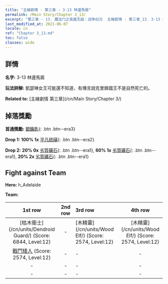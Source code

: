 ```yaml
---
title: "主線劇情 - 第三章 - 3-13 林邊馬廄"
permalink: /Main Story/Chapter 3_13/
excerpt: "第三章 - 13. 魔法门之英雄无敌：战争纪元  主線劇情 - 第三章_13. 3-13 林邊馬廄"
last_modified_at: 2021-06-07
locale: cn
ref: "Chapter 3_13.md"
toc: false
classes: wide
---
```


## 詳情

 **名字:** 3-13 林邊馬廄

 **玩法詳解:** 凱瑟琳女王可能還不知道，有傳言說克里鋒國王不是自然死亡的。

 **Related to:** [主線劇情 第三章](/cn/Main Story/Chapter 3/)

## 掉落獎勵

 **首通獎勵:** [銀鑰匙](/cn/Items/con_693/){: .btn .btn--era3}

 **Drop 1:** **100% 1x** [平凡硫磺](/cn/Items/mat_9/){: .btn .btn--era2}

 **Drop 2:** **20% 0x** [劣質礦石](/cn/Items/mat_1/){: .btn .btn--era1}, **60% 1x** [劣質礦石](/cn/Items/mat_1/){: .btn .btn--era1}, **20% 2x** [劣質礦石](/cn/Items/mat_1/){: .btn .btn--era1}


## Fight against Team
 **Hero:** h_Adelaide

 **Team:**


  | 1st row | 2nd row | 3rd row | 4th row |
  |:----:|:----:|:----|:----:|
  | [枯木衛士](/cn/units/Dendroid Guard/) (Score: 6844, Level:12)  | - | [木精靈](/cn/units/Wood Elf/) (Score: 2574, Level:12)  | [木精靈](/cn/units/Wood Elf/) (Score: 2574, Level:12)  |
  | [戰鬥矮人](/cn/units/Dwarf/) (Score: 2574, Level:12)  | - | - | - |
  | - | - | - | - |
  | - | - | - | - |



